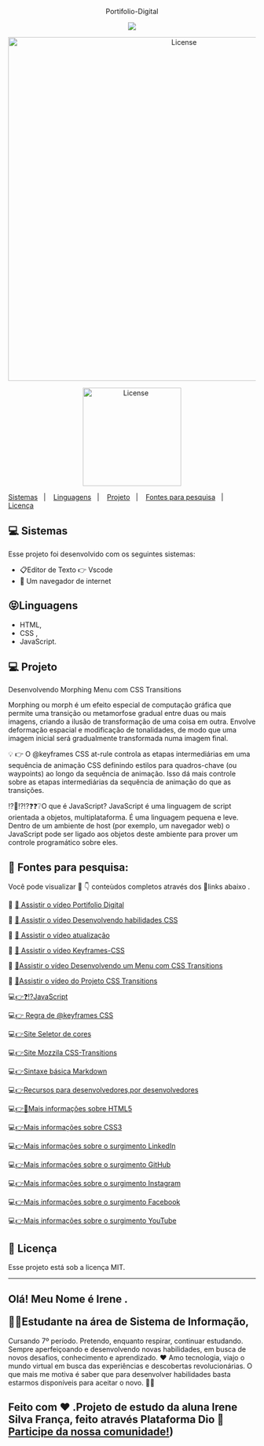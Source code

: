 <p align="center">
Portifolio-Digital
 </p>
 <p align="center">
 <a href="https://www.youtube.com/watch?v=0L0pdzStSsM"><img src="https://img.shields.io/badge/-Youtube-%23EA4335?style=for-the-badge&logo=youtube&logoColor=white" target="_blank"></a>
  </p>
  
  
  <p align="center">
  <img alt="License" src="https://github.com/issf69/Portifolio-Digital/assets/105497075/6ea8a271-0380-4037-8c00-3b40cbb237df"width="700px">
   <br>

 

<p align="center">
  <img alt="License" src="https://cdn.freebiesupply.com/logos/large/2x/css-3-logo-png-transparent.png" width="200px">
  </p>



<p align="center">
 
  <a href="#-sistemas">Sistemas</a>&nbsp;&nbsp;&nbsp;|&nbsp;&nbsp;&nbsp;
  <a href="#-linguagens">Linguagens</a>&nbsp;&nbsp;&nbsp;|&nbsp;&nbsp;&nbsp;
  <a href="#-projeto">Projeto</a>&nbsp;&nbsp;&nbsp;|&nbsp;&nbsp;&nbsp; 
  <a href="#-fontes-para-pesquisa">Fontes para pesquisa</a>&nbsp;&nbsp;&nbsp;|&nbsp;&nbsp;&nbsp;
  <a href="#memo-licença">Licença</a>
 
</p>

## 💻 Sistemas

Esse projeto foi desenvolvido com os seguintes sistemas:

- 📋Editor de Texto 👉 Vscode
- 📳 Um navegador de internet

##  😝Linguagens

- HTML,
- CSS ,
- JavaScript.

## 💻 Projeto

Desenvolvendo Morphing Menu com CSS Transitions

Morphing ou morph é um efeito especial de computação gráfica que permite uma transição ou metamorfose gradual entre duas ou mais imagens, criando a ilusão de transformação de uma coisa em outra. Envolve deformação espacial e modificação de tonalidades, de modo que uma imagem inicial será gradualmente transformada numa imagem final.

💡 👉 O @keyframes CSS at-rule controla as etapas intermediárias em uma sequência de animação CSS definindo estilos para quadros-chave (ou waypoints) ao longo da sequência de animação. Isso dá mais controle sobre as etapas intermediárias da sequência de animação do que as transições.

⁉️🤔⁉️⁉️❓❓❔O que é JavaScript?
JavaScript é uma linguagem de script orientada a objetos, multiplataforma. É uma linguagem pequena e leve. Dentro de um ambiente de host (por exemplo, um navegador web) o JavaScript pode ser ligado aos objetos deste ambiente para prover um controle programático sobre eles.

## 🔎 Fontes para pesquisa:  

Você pode visualizar 👀 👇 conteùdos completos através dos 🔗links abaixo .

🎥 [👀 Assistir o vídeo Portifolio Digital](https://www.youtube.com/watch?v=0L0pdzStSsM)

🎥 [👀 Assistir o vídeo Desenvolvendo habilidades CSS](https://youtu.be/efS6ccEdSS0)

🎥 [👀 Assistir o vídeo atualização](https://youtu.be/0iU_1IvzYTM)

🎥 [👀 Assistir o vídeo Keyframes-CSS](https://youtu.be/awbGZqPxuis)

🎥 [👀Assistir o vídeo Desenvolvendo um Menu com CSS Transitions](https://youtu.be/zrfSmAmAQW8)

🎥 [👀Assistir o vídeo do Projeto CSS Transitions](https://www.youtube.com/watch?v=TnGlAPn7J_8)

💻[👉❓⁉️JavaScript](https://developer.mozilla.org/pt-BR/docs/Web/JavaScript/Guide/Introduction)

💻[👉 Regra de @keyframes CSS](https://www.w3schools.com/cssref/css3_pr_animation-keyframes.php)

💻[👉Site Seletor de cores](https://developer.mozilla.org/pt-BR/docs/Web/CSS/CSS_Colors/Color_picker_tool)

💻[👉Site Mozzila CSS-Transitions](https://developer.mozilla.org/pt-BR/docs/Web/CSS/CSS_Transitions/Using_CSS_transitions)

💻[👉Sintaxe básica Markdown](https://www.markdownguide.org/basic-syntax/)

💻[👉Recursos para desenvolvedores,por desenvolvedores](https://developer.mozilla.org/pt-BR/)

💻[👉👀Mais informações sobre HTML5](https://html5.org/)

💻[👉Mais informações sobre CSS3](https://www.w3.org/Style/CSS/Overview.en.html)

💻[👉Mais informações sobre o surgimento LinkedIn](https://pt.wikipedia.org/wiki/LinkedIn)

💻[👉Mais informações sobre o surgimento GitHub](https://pt.wikipedia.org/wiki/GitHub)

💻[👉Mais informações sobre o surgimento Instagram](https://pt.wikipedia.org/wiki/Instagram)

💻[👉Mais informações sobre o surgimento Facebook](https://pt.wikipedia.org/wiki/Facebook)

💻[👉Mais informações sobre o surgimento YouTube](https://pt.wikipedia.org/wiki/YouTube)

## :memo: Licença

Esse projeto está sob a licença MIT.

---
## Olá! Meu Nome é Irene . </p>👩‍🎓Estudante na área de Sistema de Informação,
Cursando 7º período. Pretendo, enquanto respirar, continuar estudando. Sempre aperfeiçoando e desenvolvendo novas habilidades, em busca  de novos desafios, conhecimento e aprendizado. ❤️ ️Amo tecnologia, viajo o mundo virtual em busca
das experiências e descobertas revolucionárias. O que mais me motiva é saber que para desenvolver habilidades basta estarmos disponíveis para aceitar o novo. 👀🎉

## Feito com ♥ .Projeto de estudo da aluna Irene Silva França, feito através Plataforma Dio :wave: [Participe da nossa comunidade!](https://www.dio.me/))


